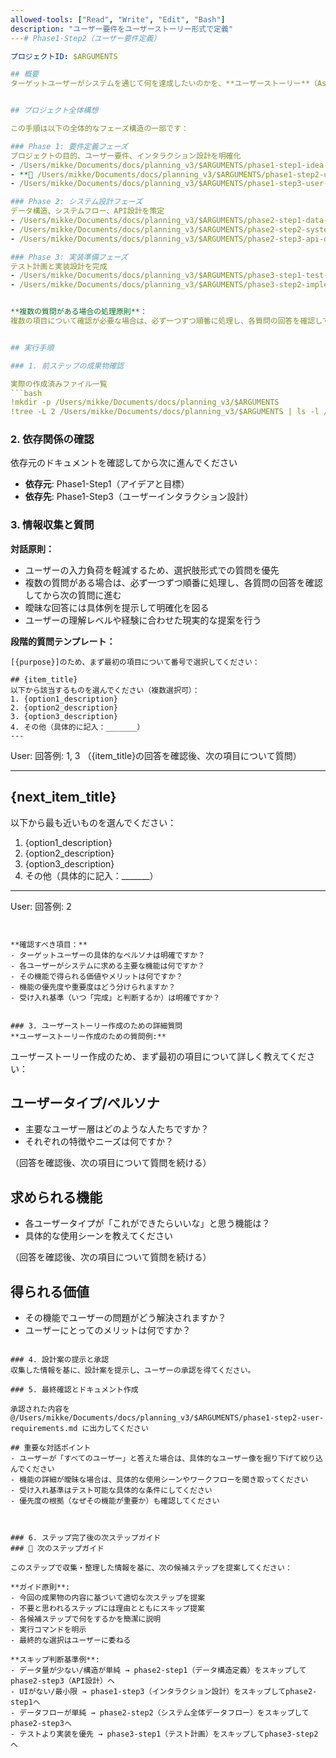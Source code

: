 ```yaml
---
allowed-tools: ["Read", "Write", "Edit", "Bash"]
description: "ユーザー要件をユーザーストーリー形式で定義"
---# Phase1-Step2（ユーザー要件定義）

プロジェクトID: $ARGUMENTS

## 概要
ターゲットユーザーがシステムを通じて何を達成したいのかを、**ユーザーストーリー**（As a [role], I want to [function], so that [value/purpose]）として具体的に記述します。


## プロジェクト全体構想

この手順は以下の全体的なフェーズ構造の一部です：

### Phase 1: 要件定義フェーズ
プロジェクトの目的、ユーザー要件、インタラクション設計を明確化
- /Users/mikke/Documents/docs/planning_v3/$ARGUMENTS/phase1-step1-idea-and-goals.md # アイデアと目標の明確化
- **🎯 /Users/mikke/Documents/docs/planning_v3/$ARGUMENTS/phase1-step2-user-requirements.md** # ユーザー要件定義 ← **現在のステップ**
- /Users/mikke/Documents/docs/planning_v3/$ARGUMENTS/phase1-step3-user-interaction.md # ユーザーインタラクション設計

### Phase 2: システム設計フェーズ
データ構造、システムフロー、API設計を策定
- /Users/mikke/Documents/docs/planning_v3/$ARGUMENTS/phase2-step1-data-structure.md # データ構造定義
- /Users/mikke/Documents/docs/planning_v3/$ARGUMENTS/phase2-step2-system-dataflow.md # システム全体データフロー設計
- /Users/mikke/Documents/docs/planning_v3/$ARGUMENTS/phase2-step3-api-design.md # API設計（個別API）

### Phase 3: 実装準備フェーズ
テスト計画と実装設計を完成
- /Users/mikke/Documents/docs/planning_v3/$ARGUMENTS/phase3-step1-test-plan.md # テスト計画策定
- /Users/mikke/Documents/docs/planning_v3/$ARGUMENTS/phase3-step2-implementation-design.md # 実装設計


**複数の質問がある場合の処理原則**：
複数の項目について確認が必要な場合は、必ず一つずつ順番に処理し、各質問の回答を確認してから次の質問に進む。一度に全ての質問を提示することは避け、段階的なアプローチを取る。


## 実行手順

### 1. 前ステップの成果物確認

実際の作成済みファイル一覧
```bash
!mkdir -p /Users/mikke/Documents/docs/planning_v3/$ARGUMENTS
!tree -L 2 /Users/mikke/Documents/docs/planning_v3/$ARGUMENTS | ls -l /Users/mikke/Documents/docs/planning_v3/$ARGUMENTS
```

### 2. 依存関係の確認

依存元のドキュメントを確認してから次に進んでください


- **依存元**: Phase1-Step1（アイデアと目標）
- **依存先**: Phase1-Step3（ユーザーインタラクション設計）
### 3. 情報収集と質問

**対話原則：**
- ユーザーの入力負荷を軽減するため、選択肢形式での質問を優先
- 複数の質問がある場合は、必ず一つずつ順番に処理し、各質問の回答を確認してから次の質問に進む
- 曖昧な回答には具体例を提示して明確化を図る
- ユーザーの理解レベルや経験に合わせた現実的な提案を行う

**段階的質問テンプレート：**
```
[{purpose}]のため、まず最初の項目について番号で選択してください：

## {item_title}
以下から該当するものを選んでください（複数選択可）：
1. {option1_description}
2. {option2_description}
3. {option3_description}
4. その他（具体的に記入：_______）
---
```

User: 回答例: 1, 3
（{item_title}の回答を確認後、次の項目について質問）

---

## {next_item_title}
以下から最も近いものを選んでください：
1. {option1_description}
2. {option2_description}
3. {option3_description}
4. その他（具体的に記入：_______）

---
User: 回答例: 2
```


**確認すべき項目：**
- ターゲットユーザーの具体的なペルソナは明確ですか？
- 各ユーザーがシステムに求める主要な機能は何ですか？
- その機能で得られる価値やメリットは何ですか？
- 機能の優先度や重要度はどう分けられますか？
- 受け入れ基準（いつ「完成」と判断するか）は明確ですか？


### 3. ユーザーストーリー作成のための詳細質問
**ユーザーストーリー作成のための質問例:**
```
ユーザーストーリー作成のため、まず最初の項目について詳しく教えてください：

## ユーザータイプ/ペルソナ
- 主要なユーザー層はどのような人たちですか？
- それぞれの特徴やニーズは何ですか？

（回答を確認後、次の項目について質問を続ける）

## 求められる機能
- 各ユーザータイプが「これができたらいいな」と思う機能は？
- 具体的な使用シーンを教えてください

（回答を確認後、次の項目について質問を続ける）

## 得られる価値
- その機能でユーザーの問題がどう解決されますか？
- ユーザーにとってのメリットは何ですか？
```

### 4. 設計案の提示と承認
収集した情報を基に、設計案を提示し、ユーザーの承認を得てください。

### 5. 最終確認とドキュメント作成

承認された内容を @/Users/mikke/Documents/docs/planning_v3/$ARGUMENTS/phase1-step2-user-requirements.md に出力してください

## 重要な対話ポイント
- ユーザーが「すべてのユーザー」と答えた場合は、具体的なユーザー像を掘り下げて絞り込んでください
- 機能の詳細が曖昧な場合は、具体的な使用シーンやワークフローを聞き取ってください
- 受け入れ基準はテスト可能な具体的な条件にしてください
- 優先度の根拠（なぜその機能が重要か）も確認してください



### 6. ステップ完了後の次ステップガイド
### 🚀 次のステップガイド

このステップで収集・整理した情報を基に、次の候補ステップを提案してください：

**ガイド原則**:
- 今回の成果物の内容に基づいて適切な次ステップを提案
- 不要と思われるステップには理由とともにスキップ提案
- 各候補ステップで何をするかを簡潔に説明
- 実行コマンドを明示
- 最終的な選択はユーザーに委ねる

**スキップ判断基準例**:
- データ量が少ない/構造が単純 → phase2-step1（データ構造定義）をスキップしてphase2-step3（API設計）へ
- UIがない/最小限 → phase1-step3（インタラクション設計）をスキップしてphase2-step1へ
- データフローが単純 → phase2-step2（システム全体データフロー）をスキップしてphase2-step3へ
- テストより実装を優先 → phase3-step1（テスト計画）をスキップしてphase3-step2へ

